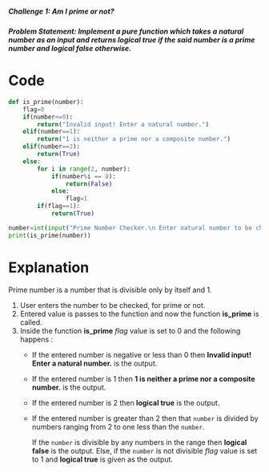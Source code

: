 ##### Challenge 1: Am I prime or not?
##### Problem Statement: Implement a pure function which takes a natural number as an input and returns logical true if the said number is a prime number and logical false otherwise.

# Code
```python
def is_prime(number):
    flag=0
    if(number<=0):
        return("Invalid input! Enter a natural number.")
    elif(number==1):
        return("1 is neither a prime nor a composite number.")
    elif(number==2):
        return(True)
    else:
        for i in range(2, number):
            if(number%i == 0):
                return(False)
            else:
                flag=1
        if(flag==1):
            return(True)            

number=int(input("Prime Number Checker.\n Enter natural number to be checked?"))
print(is_prime(number))
```
# Explanation
Prime number is a number that is divisible only by itself and 1.
1. User enters the number to be checked, for prime or not.
2. Entered value is passes to the function and now the function **is_prime** is called.
3. Inside the function **is_prime** _flag_ value is set to 0 and the following happens :
   * If the entered number is negative or less than 0 then **Invalid input! Enter a natural number.** is the output.
   * If the entered number is 1 then **1 is neither a prime nor a composite number.** is the output.
   * If the entered number is 2 then **logical true** is the output.
   * If the entered number is greater than 2 then that ```number``` is divided by numbers ranging from 2 to one less than the ```number```. 
   
     If the ```number``` is divisible by any numbers in the range then **logical false** is the output. Else, if the ```number``` is not divisible _flag_ value is set to          1 and **logical true** is given as the output.

